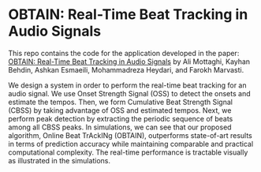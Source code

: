 # OBTAIN: Real-Time Beat Tracking in Audio Signals
This repo contains the code for the application developed in the paper: [OBTAIN: Real-Time Beat Tracking in Audio Signals](http://www.ijsps.com/uploadfile/2017/1220/20171220034151817.pdf)
by Ali Mottaghi, Kayhan Behdin, Ashkan Esmaeili, Mohammadreza Heydari, and Farokh Marvasti.


We design a system in order to perform the real-time beat tracking for an audio signal. We use Onset Strength Signal (OSS) to detect the onsets and estimate the tempos. Then, we form Cumulative Beat Strength Signal (CBSS) by taking advantage of OSS and estimated tempos. Next, we perform peak detection by extracting the periodic sequence of beats among all CBSS peaks. In simulations, we can see that our proposed algorithm, Online Beat TrAckINg (OBTAIN), outperforms state-of-art results in terms of prediction accuracy while maintaining comparable and practical computational complexity. The real-time performance is tractable visually as illustrated in the simulations. 

